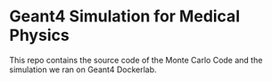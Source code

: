 # Geant4 Simulation for Medical Physics

This repo contains the source code of the Monte Carlo Code and the simulation we ran on Geant4 Dockerlab.
